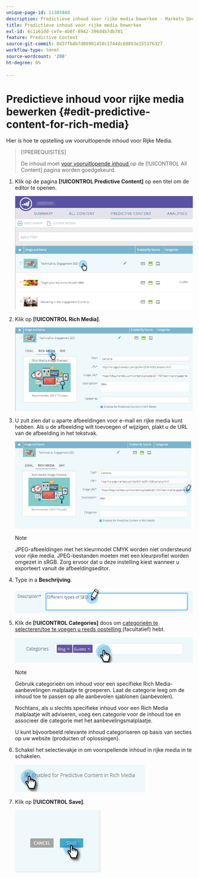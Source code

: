 ```yaml
---
unique-page-id: 11385940
description: Predictieve inhoud voor rijke media bewerken - Marketo Docs - Productdocumentatie
title: Predictieve inhoud voor rijke media bewerken
exl-id: 6c1161dd-cefe-4b0f-8942-396d4b7db701
feature: Predictive Content
source-git-commit: 0d37fbdb7d08901458c1744dc68893e155176327
workflow-type: tm+mt
source-wordcount: '208'
ht-degree: 0%

---
```


# Predictieve inhoud voor rijke media bewerken {#edit-predictive-content-for-rich-media}

Hier is hoe te opstelling uw vooruitlopende inhoud voor Rijke Media.

>[!PREREQUISITES]
>
>De inhoud moet [ voor vooruitlopende inhoud ](/help/marketo/product-docs/predictive-content/working-with-all-content/approve-a-title-for-predictive-content.md) op de [!UICONTROL All Content] pagina worden goedgekeurd.

1. Klik op de pagina **[!UICONTROL Predictive Content]** op een titel om de editor te openen.

   ![](assets/image2017-10-3-9-3a40-3a38.png)

1. Klik op **[!UICONTROL Rich Media]**.

   ![](assets/image2017-10-3-9-3a41-3a33.png)

1. U zult zien dat u aparte afbeeldingen voor e-mail en rijke media kunt hebben. Als u de afbeelding wilt toevoegen of wijzigen, plakt u de URL van de afbeelding in het tekstvak.

   ![](assets/image2017-10-3-9-3a42-3a20.png)

   >[!NOTE]
   >
   >JPEG-afbeeldingen met het kleurmodel CMYK worden niet ondersteund voor rijke media. JPEG-bestanden moeten met een kleurprofiel worden omgezet in sRGB. Zorg ervoor dat u deze instelling kiest wanneer u exporteert vanuit de afbeeldingseditor.

1. Type in a **Beschrijving**.

   ![](assets/image2017-10-3-9-3a43-3a43.png)

1. Klik de **[!UICONTROL Categories]** doos om [ categorieën te selecteren/toe te voegen u reeds opstelling ](/help/marketo/product-docs/predictive-content/getting-started/set-up-categories.md) (facultatief) hebt.

   ![](assets/image2017-10-3-9-3a55-3a57.png)

   >[!NOTE]
   >
   >Gebruik categorieën om inhoud voor een specifieke Rich Media- aanbevelingen malplaatje te groeperen. Laat de categorie leeg om de inhoud toe te passen op alle aanbevolen sjablonen (aanbevolen).
   >
   >Nochtans, als u slechts specifieke inhoud voor een Rich Media malplaatje wilt adviseren, voeg een categorie voor de inhoud toe en associeer die categorie met het aanbevelingsmalplaatje.
   >
   >U kunt bijvoorbeeld relevante inhoud categoriseren op basis van secties op uw website (producten of oplossingen).

1. Schakel het selectievakje in om voorspellende inhoud in rijke media in te schakelen.

   ![](assets/six-1.png)

1. Klik op **[!UICONTROL Save]**.

   ![](assets/save.png)

